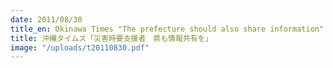 ```yaml
---
date: 2011/08/30
title_en: Okinawa Times "The prefecture should also share information"
title: 沖縄タイムス「災害時要支援者　県も情報共有を」
image: "/uploads/t20110830.pdf"
---
```

